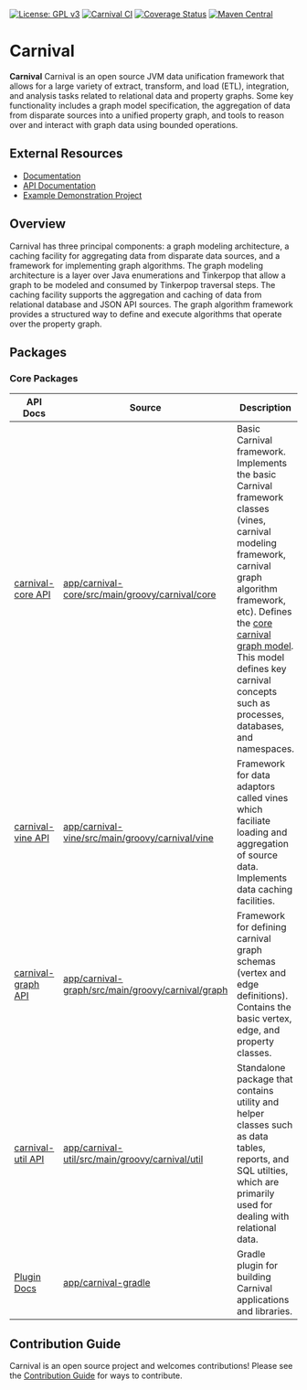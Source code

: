 [![License: GPL v3](https://img.shields.io/badge/License-GPL%20v3-blue.svg)](https://github.com/carnival-data/carnival/blob/master/LICENSE)
[![Carnival CI](https://github.com/carnival-data/carnival/actions/workflows/carnival_ci.yml/badge.svg)](https://github.com/carnival-data/carnival/actions/workflows/carnival_ci.yml)
<a href='https://coveralls.io/github/pmbb-ibi/carnival?branch=master'><img src='https://coveralls.io/repos/github/pmbb-ibi/carnival/badge.svg?branch=master' alt='Coverage Status' /></a>
[![Maven Central](https://img.shields.io/maven-central/v/io.github.carnival-data/carnival-core.svg?label=Maven%20Central)](https://search.maven.org/artifact/io.github.carnival-data/carnival-core)

# Carnival

**Carnival** Carnival is an open source JVM data unification framework that allows for a large variety of extract, transform, and load (ETL), integration, and analysis tasks related to relational data and property graphs. Some key functionality includes a graph model specification, the aggregation of data from disparate sources into a unified property graph, and tools to reason over and interact with graph data using bounded operations. 

## External Resources

-   [Documentation](https://carnival-data.github.io/carnival/)
-   [API Documentation](https://carnival-data.github.io/carnival/groovydoc/index.html)
-   [Example Demonstration Project](https://github.com/carnival-data/carnival-demo-biomedical)


## <a name="overview"></a> Overview

Carnival has three principal components: a graph modeling architecture, a caching facility for aggregating data from disparate data sources, and a framework for implementing graph algorithms.  The graph modeling architecture is a layer over Java enumerations and Tinkerpop that allow a graph to be modeled and consumed by Tinkerpop traversal steps.  The caching facility supports the aggregation and caching of data from relational database and JSON API sources.  The graph algorithm framework provides a structured way to define and execute algorithms that operate over the property graph.


## <a name="packages"></a> Packages

### Core Packages

API Docs | Source | Description
--- | --- | ---
[carnival-core API](https://carnival-data.github.io/carnival/groovydoc/index.html?carnival/core/package-summary.html) | [app/carnival-core/src/main/groovy/carnival/core](app/carnival-core/src/main/groovy/carnival/core) | Basic Carnival framework. Implements the basic Carnival framework classes (vines, carnival modeling framework, carnival graph algorithm framework, etc). Defines the [core carnival graph model](https://github.com/carnival-data/carnival/blob/master/app/carnival-core/src/main/groovy/carnival/core/graph/Core.groovy). This model defines key carnival concepts such as processes, databases, and namespaces.
[carnival-vine API](https://carnival-data.github.io/carnival/groovydoc/index.html?carnival/vine/package-summary.html) | [app/carnival-vine/src/main/groovy/carnival/vine](app/carnival-vine/src/main/groovy/carnival/vine) | Framework for data adaptors called vines which faciliate loading and aggregation of source data. Implements data caching facilities.
[carnival-graph API](https://carnival-data.github.io/carnival/groovydoc/index.html?carnival/graph/package-summary.html) | [app/carnival-graph/src/main/groovy/carnival/graph](app/carnival-graph/src/main/groovy/carnival/graph) | Framework for defining carnival graph schemas (vertex and edge definitions). Contains the basic vertex, edge, and property classes.
[carnival-util API](https://carnival-data.github.io/carnival/groovydoc/index.html?carnival/util/package-summary.html) | [app/carnival-util/src/main/groovy/carnival/util](app/carnival-util/src/main/groovy/carnival/util) | Standalone package that contains utility and helper classes such as data tables, reports, and SQL utilties, which are primarily used for dealing with relational data.
[Plugin Docs](app/carnival-gradle/README.md) | [app/carnival-gradle](app/carnival-gradle) | Gradle plugin for building Carnival applications and libraries.

## <a name="contribution-guide"></a> Contribution Guide
Carnival is an open source project and welcomes contributions! Please see the [Contribution Guide](CONTRIBUTING.md) for ways to contribute.


